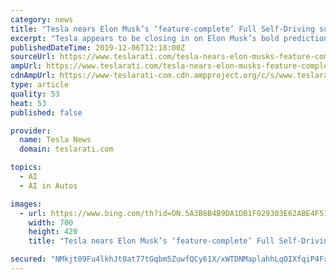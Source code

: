 ```yaml
---
category: news
title: "Tesla nears Elon Musk’s ‘feature-complete’ Full Self-Driving suite in recent update"
excerpt: "Tesla appears to be closing in on Elon Musk’s bold prediction that the electric car maker’s Full Self-Driving suite will be “feature-complete” by the end of the year. To become feature-complete, Tesla’s FSD suite must have the capability to navigate through city streets on its own, and it must be able to recognize stop signs ..."
publishedDateTime: 2019-12-06T12:18:00Z
sourceUrl: https://www.teslarati.com/tesla-nears-elon-musks-feature-complete-full-self-driving-suite-in-recent-update/
ampUrl: https://www.teslarati.com/tesla-nears-elon-musks-feature-complete-full-self-driving-suite-in-recent-update/amp/
cdnAmpUrl: https://www-teslarati-com.cdn.ampproject.org/c/s/www.teslarati.com/tesla-nears-elon-musks-feature-complete-full-self-driving-suite-in-recent-update/amp/
type: article
quality: 53
heat: 53
published: false

provider:
  name: Tesla News
  domain: teslarati.com

topics:
  - AI
  - AI in Autos

images:
  - url: https://www.bing.com/th?id=ON.5A3B6B4B9DA1DB1F029303E62ABE4F51
    width: 700
    height: 420
    title: "Tesla nears Elon Musk’s ‘feature-complete’ Full Self-Driving suite in recent update"

secured: "NMkjt09Fu4lkhJt0at77tGqbm5ZuwfQCy61X/xWTDNMaplahhLqOIXfqiP4FxWl3xsV9Ncrot2WoB7VLUtIl2BX/aSRbJqW0kyJ0Sht5jP0kFm05GcJoKigjw0N8rVkVF8jjQ0XsqO4YYV/C6TY0pPlFynM/hQqkudE2+yG/bGpPLr1obPPBunRGT9NIKKB4lUdRYfCX8dpb8L7n9CwwE46MCM5ZNACJMdc15AwG/FYqklNlrPxKZ2FtItNmhojgJX8tAchrNsr20dQ5tP3rBw==;tus12YfgDn2EwOYo+xU3LA=="
---
```



